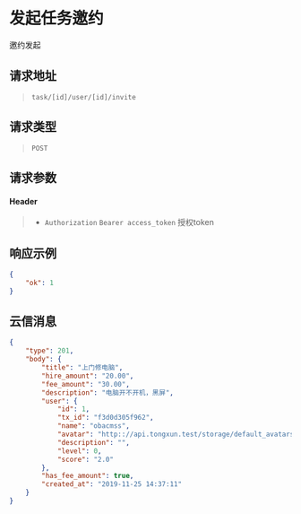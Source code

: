 # 发起任务邀约

邀约发起

## 请求地址

> `task/[id]/user/[id]/invite`

## 请求类型

> `POST`

## 请求参数

#### Header

> - `Authorization` `Bearer access_token` 授权token

## 响应示例

```json
{
    "ok": 1
}
```

## 云信消息

```json
{
    "type": 201,
    "body": {
        "title": "上门修电脑",
        "hire_amount": "20.00",
        "fee_amount": "30.00",
        "description": "电脑开不开机，黑屏",
        "user": {
            "id": 1,
            "tx_id": "f3d0d305f962",
            "name": "obacmss",
            "avatar": "http:://api.tongxun.test/storage/default_avatars/pic_020.jpg",
            "description": "",
            "level": 0,
            "score": "2.0"
        },
        "has_fee_amount": true,
        "created_at": "2019-11-25 14:37:11"
    }
}
```
